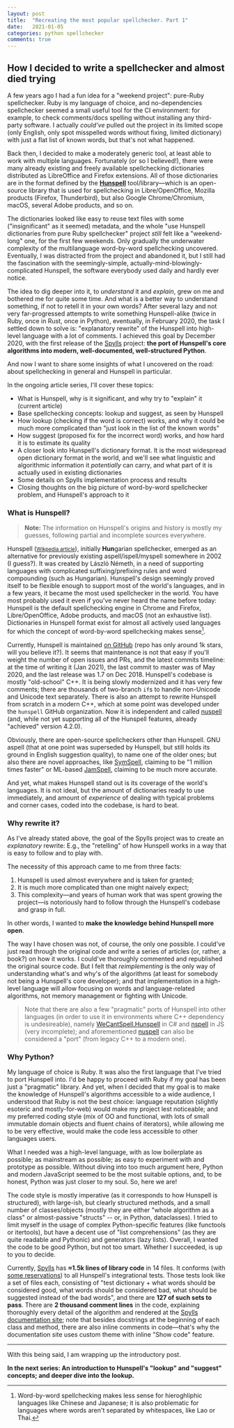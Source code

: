 ```yaml
---
layout: post
title:  "Recreating the most popular spellchecker. Part 1"
date:   2021-01-05
categories: python spellchecker
comments: true
---
```


## How I decided to write a spellchecker and almost died trying

A few years ago I had a fun idea for a "weekend project": pure-Ruby spellchecker. Ruby is my language of choice, and no-dependencies spellchecker seemed a small useful tool for the CI environment: for example, to check comments/docs spelling without installing any third-party software. I actually _could've_ pulled out the project in its limited scope (only English, only spot misspelled words without fixing, limited dictionary) with just a flat list of known words, but that's not what happened.

Back then, I decided to make a moderately generic tool, at least able to work with multiple languages. Fortunately (or so I believed!), there were many already existing and freely available spellchecking dictionaries distributed as LibreOffice and Firefox extensions. All of those dictionaries are in the format defined by the **[Hunspell](http://hunspell.github.io/)** tool/library—which is an open-source library that is used for spellchecking in Libre/OpenOffice, Mozilla products (Firefox, Thunderbird), but also Google Chrome/Chromium, macOS, several Adobe products, and so on.

The dictionaries looked like easy to reuse text files with some ("insignificant" as it seemed) metadata, and the whole "use Hunspell dictionaries from pure Ruby spellchecker" project _still_ felt like a "weekend-long" one, for the first few weekends. Only gradually the underwater complexity of the multilanguage word-by-word spellchecking uncovered. Eventually, I was distracted from the project and abandoned it, but I still had the fascination with the seemingly-simple, actually-mind-blowingly-complicated Hunspell, the software everybody used daily and hardly ever notice.

The idea to dig deeper into it, to _understand_ it and _explain_, grew on me and bothered me for quite some time. And what is a better way to understand something, if not to retell it in your own words? After several lazy and not very far-progressed attempts to write something Hunspell-alike (twice in Ruby, once in Rust, once in Python), eventually, in February 2020, the task I settled down to solve is: "explanatory rewrite" of the Hunspell into high-level language with a lot of comments. I achieved this goal by December 2020, with the first release of the [Spylls](https://github.com/zverok/spylls) project: **the port of Hunspell's core algorithms into modern, well-documented, well-structured Python**.

And now I want to share some insights of what I uncovered on the road: about spellchecking in general and Hunspell in particular.

In the ongoing article series, I'll cover these topics:

* What is Hunspell, why is it significant, and why try to "explain" it (current article)
* Base spellchecking concepts: lookup and suggest, as seen by Hunspell
* How lookup (checking if the word is correct) works, and why it could be much more complicated than "just look in the list of the known words"
* How suggest (proposed fix for the incorrect word) works, and how hard it is to estimate its quality
* A closer look into Hunspell's dictionary format. It is the most widespread open dictionary format in the world, and we'll see what linguistic and algorithmic information it _potentially_ can carry, and what part of it is actually used in existing dictionaries
* Some details on Spylls implementation process and results
* Closing thoughts on the big picture of word-by-word spellchecker problem, and Hunspell's approach to it

### What is Hunspell?

> **Note:** The information on Hunspell's origins and history is mostly my guesses, following partial and incomplete sources everywhere.

Hunspell (<small>[Wikpedia article](https://en.wikipedia.org/wiki/Hunspell)</small>), initially **Hun**garian spellchecker, emerged as an alternative for previously existing aspell/ispell/myspell somewhere in 2002 (I guess?). It was created by László Németh, in a need of supporting languages with complicated suffixing/prefixing rules and word compounding (such as Hungarian). Hunspell's design seemingly proved itself to be flexible enough to support most of the world's languages, and in a few years, it became the most used spellchecker in the world. You have most probably used it even if you've never heard the name before today: Hunspell is the default spellchecking engine in Chrome and Firefox, Libre/OpenOffice, Adobe products, and macOS (not an exhaustive list). Dictionaries in Hunspell format exist for almost all actively used languages for which the concept of word-by-word spellchecking makes sense[^1].

[^1]: Word-by-word spellchecking makes less sense for hieroghliphic languages like Chinese and Japanese; it is also problematic for languages where words aren't separated by whitespaces, like Lao or Thai.

Currently, Hunspell is maintained [on GitHub](https://github.com/hunspell/hunspell) (repo has only around 1k stars, will you believe it?). It seems that maintenance is not that easy if you'll weight the number of open issues and PRs, and the latest commits timeline: at the time of writing it (Jan 2021), the last commit to master was of May 2020, and the last release was 1.7 on Dec 2018. Hunspell's codebase is mostly "old-school" C++. It is being slowly modernized and it has very few comments; there are thousands of two-branch `if`s to handle non-Unicode and Unicode text separately. There is also an attempt to rewrite Hunspell from scratch in a modern C++, which at some point was developed under the `hunspell` GitHub organization. Now it is independent and called [nuspell](https://github.com/nuspell/nuspell) (and, while not yet supporting all of the Hunspell features, already "achieved" version 4.2.0).

Obviously, there are open-source spellcheckers other than Hunspell. GNU aspell (that at one point was superseded by Hunspell, but still holds its ground in English suggestion quality), to name one of the older ones; but also there are novel approaches, like [SymSpell](https://github.com/wolfgarbe/SymSpell), claiming to be "1 million times faster" or ML-based [JamSpell](https://github.com/bakwc/JamSpell), claiming to be much more accurate.

And yet, what makes Hunspell stand out is its coverage of the world's languages. It is not ideal, but the amount of dictionaries ready to use immediately, and amount of _experience_ of dealing with typical problems and corner cases, coded into the codebase, is hard to beat.

### Why rewrite it?

As I've already stated above, the goal of the Spylls project was to create an _explanatory_ rewrite: E.g., the "retelling" of how Hunspell works in a way that is easy to follow and to play with.

The necessity of this approach came to me from three facts:

1. Hunspell is used almost everywhere and is taken for granted;
2. It is much more complicated than one might naively expect;
3. This complexity—and years of human work that was spent growing the project—is notoriously hard to follow through the Hunspell's codebase and grasp in full.

In other words, I wanted to **make the knowledge behind Hunspell more open**.

The way I have chosen was not, of course, the only one possible. I could've just read through the original code and write a series of articles (or, rather, a book?) on how it works. I could've thoroughly commented and republished the original source code. But I felt that _reimplementing_ is the only way of understanding what's and why's of the algorithms (at least for somebody not being a Hunspell's core developer); and that implementation in a high-level language will allow focusing on words and language-related algorithms, not memory management or fighting with Unicode.

> Note that there are also a few "pragmatic" ports of Hunspell into other languages (in order to use it in environments where C++ dependency is undesireable), namely [WeCantSpell.Hunspell](https://github.com/aarondandy/WeCantSpell.Hunspell) in C# and [nspell](https://github.com/wooorm/nspell) in JS (very incomplete); and aforementioned [nuspell](https://github.com/nuspell/nuspell) can also be considered a "port" (from legacy C++ to a modern one).

### Why Python?

My language of choice is Ruby. It was also the first language that I've tried to port Hunspell into. I'd be happy to proceed with Ruby if my goal has been just a "pragmatic" library. And yet, when I decided that my goal is to make the knowledge of Hunspell's algorithms accessible to a wide audience, I understood that Ruby is not the best choice: language reputation (slightly esoteric and mostly-for-web) would make my project lest noticeable; and my preferred coding style (mix of OO and functional, with lots of small immutable domain objects and fluent chains of iterators), while allowing me to be very effective, would make the code less accessible to other languages users.

What I needed was a high-level language, with as low boilerplate as possible; as mainstream as possible; as easy to experiment with and prototype as possible. Without diving into too much argument here, Python and modern JavaScript seemed to be the most suitable options, and, to be honest, Python was just closer to my soul. So, here we are!

The code style is mostly imperative (as it corresponds to how Hunspell is structured), with large-ish, but clearly structured methods, and a small number of classes/objects (mostly they are either "whole algorithm as a class" or almost-passive "structs" -- or, in Python, dataclasses). I tried to limit myself in the usage of complex Python-specific features (like functools or itertools), but have a decent use of "list comprehensions" (as they are quite readable and Pythonic) and generators (lazy lists). Overall, I wanted the code to be good Python, but not too smart. Whether I succeeded, is up to you to decide.

Currently, [Spylls](https://github.com/zverok/spylls) has **≈1.5k lines of library code** in 14 files. It conforms (with [some reservations](https://spylls.readthedocs.io/en/latest/#completeness)) to all Hunspell's integrational tests. Those tests look like a set of files each, consisting of "test dictionary + what words should be considered good, what words should be considered bad, what should be suggested instead of the bad words", and there are **127 of such sets to pass**. There are **2 thousand comment lines** in the code, explaining thoroughly every detail of the algorithm and rendered at the [Spylls documentation site](https://spylls.readthedocs.io/en/latest/hunspell.html); note that besides docstrings at the beginning of each class and method, there are also inline comments in code—that's why the documentation site uses custom theme with inline "Show code" feature.

***

With this being said, I am wrapping up the introductory post.

**In the next series: An introduction to Hunspell's "lookup" and "suggest" concepts; and deeper dive into the lookup.**
